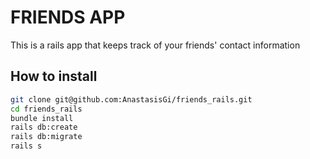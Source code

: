 # FRIENDS APP 

This is a rails app that keeps track of your friends' contact information

## How to install 

```sh
git clone git@github.com:AnastasisGi/friends_rails.git
cd friends_rails
bundle install
rails db:create
rails db:migrate
rails s

```

